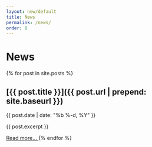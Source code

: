 ```yaml
---
layout: new/default
title: News
permalink: /news/
order: 8
---
```


# News

{% for post in site.posts %}

## [{{ post.title }}]({{ post.url | prepend: site.baseurl }})

<span class="text-muted">
{{ post.date | date: "%b %-d, %Y" }}
</span>

{{ post.excerpt }}

<a href="{{ post.url | prepend: site.baseurl }}" class="btn btn-outline-primary">
    Read more…
</a>
{% endfor %}
